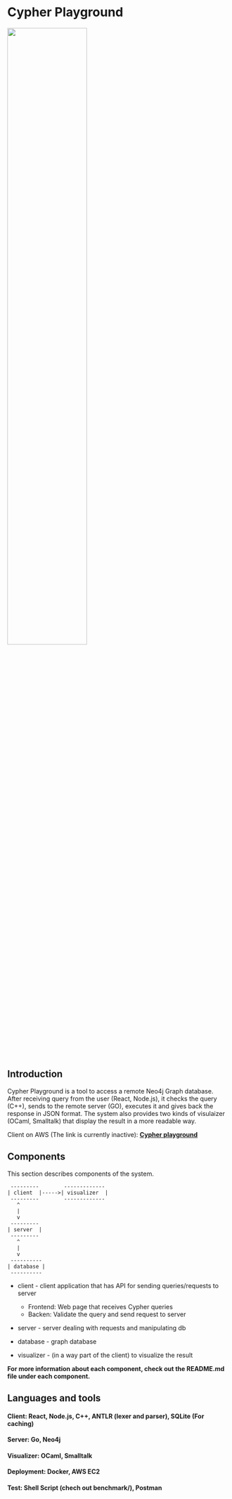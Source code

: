 # Cypher Playground

<img src='https://i.imgur.com/CNNU4zD.png' width='60%'>

## Introduction
Cypher Playground is a tool to access a remote Neo4j Graph database. After receiving query from the user (React, Node.js), it checks the query (C++), sends to the remote server (GO), executes it and gives back the response in JSON format. The system also provides two kinds of visulaizer (OCaml, Smalltalk) that display the result in a more readable way.

Client on AWS (The link is currently inactive):
[**Cypher playground**](http://3.18.178.249/)

## Components

This section describes components of the system.

```
 ---------        -------------
| client  |----->| visualizer  |
 ---------        -------------
   ^
   |
   v
 ---------
| server  |
 ---------
   ^
   |
   v
 ----------
| database |
 ----------
```

* client - client application that has API for sending
  queries/requests to server
  * Frontend: Web page that receives Cypher queries
  * Backen: Validate the query and send request to server

* server - server dealing with requests and manipulating db

* database - graph database

* visualizer - (in a way part of the client) to visualize the result

**For more information about each component, check out the README.md file under each component.**

## Languages and tools

#### Client: React, Node.js, C++, ANTLR (lexer and parser), SQLite (For caching)
#### Server: Go, Neo4j
#### Visualizer: OCaml, Smalltalk
#### Deployment: Docker, AWS EC2
#### Test: Shell Script (chech out benchmark/), Postman